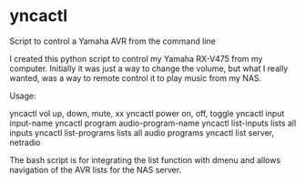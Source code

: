 # yncactl
Script to control a Yamaha AVR from the command line

I created this python script to control my Yamaha RX-V475 from my computer.
Initially it was just a way to change the volume, but what I really wanted, was a way to remote control it to play music from my NAS.

Usage:

yncactl vol           up, down, mute, xx
yncactl power         on, off, toggle
yncactl input         input-name
yncactl program       audio-program-name
yncactl list-inputs   lists all inputs
yncactl list-programs lists all audio programs
yncactl list          server, netradio

The bash script is for integrating the list function with dmenu and allows navigation of the AVR lists for the NAS server.
